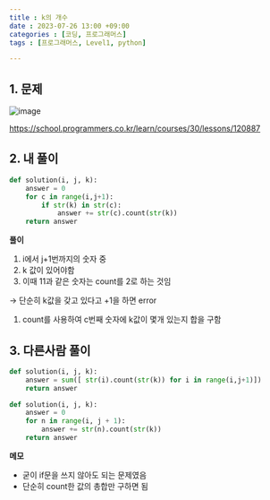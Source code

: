 ```yaml
---
title : k의 개수
date : 2023-07-26 13:00 +09:00
categories : [코딩, 프로그래머스]
tags : [프로그래머스, Level1, python]

---
```

## 1. 문제
![image](https://github.com/mini0-0/mini0-0.github.io/assets/63296983/6bac79d4-3132-4fc7-9dfb-b78b0342e5af)

<https://school.programmers.co.kr/learn/courses/30/lessons/120887>

## 2. 내 풀이

```python
def solution(i, j, k):
    answer = 0
    for c in range(i,j+1):
        if str(k) in str(c):
            answer += str(c).count(str(k))
    return answer
```

**풀이**

1. i에서 j+1번까지의 숫자 중 
2. k 값이 있어야함
3. 이때 11과 같은 숫자는 count를 2로 하는 것임

→ 단순히 k값을 갖고 있다고 +1을 하면 error 

1. count를 사용하여 c번째 숫자에 k값이 몇개 있는지 합을 구함

## 3. 다른사람 풀이

```python
def solution(i, j, k):
    answer = sum([ str(i).count(str(k)) for i in range(i,j+1)])
    return answer
```

```python
def solution(i, j, k):
    answer = 0
    for n in range(i, j + 1):
        answer += str(n).count(str(k))
    return answer
```

**메모**

- 굳이 if문을 쓰지 않아도 되는 문제였음
- 단순히 count한 값의 총합만 구하면 됨


